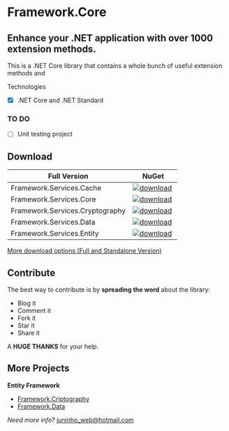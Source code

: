 # Framework.Core
## Enhance your .NET application with over 1000 extension methods.

This is a .NET Core library that contains a whole bunch of useful extension methods and 

Technologies
- [x] .NET Core and .NET Standard

### TO DO
- [ ] Unit testing project

## Download

Full Version | NuGet
------------ | :-------------:
Framework.Services.Cache          | <a href="https://www.nuget.org/packages/Framework.Services.Core/" target="_blank"><img src="https://zzzprojects.github.io/images/nuget/extension-methods-with-object-namespace-v.svg" alt="download" /></a> <a href="https://www.nuget.org/packages/Framework.Services.Core/" target="_blank"><img src="https://zzzprojects.github.io/images/nuget/extension-methods-with-object-namespace-d.svg" alt="" /></a>
Framework.Services.Core           | <a href="https://www.nuget.org/packages/Framework.Services.Core/" target="_blank"><img src="https://zzzprojects.github.io/images/nuget/extension-methods-with-one-namespace-v.svg" alt="download" /></a> <a href="https://www.nuget.org/packages/Framework.Services.Core/" target="_blank"><img src="https://zzzprojects.github.io/images/nuget/extension-methods-with-one-namespace-d.svg" alt="" /></a>
Framework.Services.Cryptography   | <a href="https://www.nuget.org/packages/Framework.Services.Core/" target="_blank"><img src="https://zzzprojects.github.io/images/nuget/extension-methods-with-two-namespace-v.svg" alt="download" /></a> <a href="https://www.nuget.org/packages/Framework.Services.Core/" target="_blank"><img src="https://zzzprojects.github.io/images/nuget/extension-methods-with-two-namespace-d.svg" alt="" /></a>
Framework.Services.Data           | <a href="https://www.nuget.org/packages/Framework.Services.Core/" target="_blank"><img src="https://zzzprojects.github.io/images/nuget/extension-methods-with-namespace-v.svg" alt="download" /></a> <a href="https://www.nuget.org/packages/Framework.Services.Core/" target="_blank"><img src="https://zzzprojects.github.io/images/nuget/extension-methods-with-namespace-d.svg" alt="" /></a>
Framework.Services.Entity         | <a href="https://www.nuget.org/packages/Framework.Services.Core/" target="_blank"><img src="https://zzzprojects.github.io/images/nuget/extension-methods-with-namespace-v.svg" alt="download" /></a> <a href="https://www.nuget.org/packages/Framework.Services.Core/" target="_blank"><img src="https://zzzprojects.github.io/images/nuget/extension-methods-with-namespace-d.svg" alt="" /></a>

<a href="https://github.com/zzzprojects/EntityFramework-Plus/wiki/Downloads">More download options (Full and Standalone Version)</a>

## Contribute
The best way to contribute is by **spreading the word** about the library:

 - Blog it
 - Comment it
 - Fork it
 - Star it
 - Share it
 
A **HUGE THANKS** for your help.

## More Projects

**Entity Framework**
- [Framework.Criptography](https://github.com/juninhodigital/Framework.Cryptography/)
- [Framework.Data](https://github.com/juninhodigital/Framework.Data)

*Need more info?* juninho_web@hotmail.com

